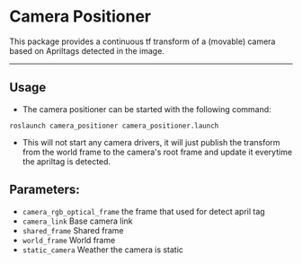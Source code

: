 # Camera Positioner


This package provides a continuous tf transform of a (movable) camera based on Apriltags detected in the image.

---

## Usage

- The camera positioner can be started with the following command:

```
roslaunch camera_positioner camera_positioner.launch
```

- This will not start any camera drivers, it will just publish the transform from the world frame to the camera's root frame and update it everytime the apriltag is detected.

## Parameters:

- `camera_rgb_optical_frame` the frame that used for detect april tag
- `camera_link` Base camera link
- `shared_frame` Shared frame
- `world_frame` World frame
- `static_camera` Weather the camera is static
